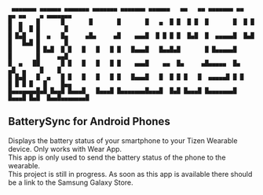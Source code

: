 ```
 ▄▄▄▄▄▄▄ ▄▄▄▄▄▄ ▄▄▄▄▄▄▄ ▄▄▄▄▄▄▄ ▄▄▄▄▄▄▄ ▄▄▄▄▄▄   ▄▄   ▄▄ ▄▄▄▄▄▄▄ ▄▄   ▄▄ ▄▄    ▄ ▄▄▄▄▄▄▄ 
█  ▄    █      █       █       █       █   ▄  █ █  █ █  █       █  █ █  █  █  █ █       █
█ █▄█   █  ▄   █▄     ▄█▄     ▄█    ▄▄▄█  █ █ █ █  █▄█  █  ▄▄▄▄▄█  █▄█  █   █▄█ █       █
█       █ █▄█  █ █   █   █   █ █   █▄▄▄█   █▄▄█▄█       █ █▄▄▄▄▄█       █       █     ▄▄█
█  ▄   ██      █ █   █   █   █ █    ▄▄▄█    ▄▄  █▄     ▄█▄▄▄▄▄  █▄     ▄█  ▄    █    █   
█ █▄█   █  ▄   █ █   █   █   █ █   █▄▄▄█   █  █ █ █   █  ▄▄▄▄▄█ █ █   █ █ █ █   █    █▄▄ 
█▄▄▄▄▄▄▄█▄█ █▄▄█ █▄▄▄█   █▄▄▄█ █▄▄▄▄▄▄▄█▄▄▄█  █▄█ █▄▄▄█ █▄▄▄▄▄▄▄█ █▄▄▄█ █▄█  █▄▄█▄▄▄▄▄▄▄█
```

## BatterySync for Android Phones
Displays the battery status of your smartphone to your Tizen Wearable device. Only works with Wear App.\
This app is only used to send the battery status of the phone to the wearable.\
This project is still in progress. As soon as this app is available there should be a link to the Samsung Galaxy Store.